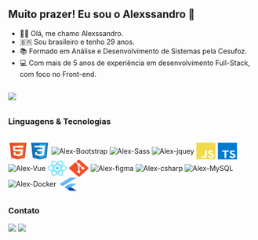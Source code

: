 ## Muito prazer! Eu sou o Alexssandro 🙋

- 👋🏻 Olá, me chamo Alexssandro.
- 🇧🇷 Sou brasileiro e tenho 29 anos.
- 📚 Formado em Análise e Desenvolvimento de Sistemas pela Cesufoz.
- 💻 Com mais de 5 anos de experiência em desenvolvimento Full-Stack, com foco no Front-end.

##

<div display="flex">
    <img height="210px" src="https://github-readme-stats.vercel.app/api/top-langs/?username=alexbbianchi&layout=compact&langs_count=12&title_color=ffffff&text_color=ffffff&bg_color=0d1117" />
</div>
    

##

  <h3>Linguagens & Tecnologias</h3>
   <div style="display: inline_block"><br>
    <img align="center" alt="Alex-HTML" height="35" width="40" src="https://raw.githubusercontent.com/devicons/devicon/master/icons/html5/html5-original.svg" />
    <img align="center" alt="Alex-CSS" height="35" width="40" src="https://raw.githubusercontent.com/devicons/devicon/master/icons/css3/css3-original.svg" />
    <img align="center" alt="Alex-Bootstrap" height="40" width="45" title="Bootstrap" src="https://cdn.jsdelivr.net/gh/devicons/devicon/icons/bootstrap/bootstrap-original.svg" />
    <img align="center" alt="Alex-Sass" height="40" width="40" src="https://cdn.jsdelivr.net/gh/devicons/devicon/icons/sass/sass-original.svg" />
    <img align="center" alt="Alex-jquey" height="40" width="40" src="https://cdn.jsdelivr.net/gh/devicons/devicon/icons/jquery/jquery-original.svg" />
    <!-- <img align="center" alt="Alex-gulp" height="40" width="40" src="https://raw.githubusercontent.com/devicons/devicon/master/icons/gulp/gulp-plain.svg"/>  -->
    <img align="center" alt="Alex-Js" height="35" width="40" src="https://raw.githubusercontent.com/devicons/devicon/master/icons/javascript/javascript-plain.svg">
    <img align="center" alt="Alex-Ts" height="35" width="40" src="https://raw.githubusercontent.com/devicons/devicon/master/icons/typescript/typescript-plain.svg" />
    <img align="center" alt="Alex-Vue" height="35" width="40" src="https://cdn.jsdelivr.net/gh/devicons/devicon/icons/vuejs/vuejs-original.svg" />
    <img align="center" alt="Alex-React" height="35" width="40" src="https://raw.githubusercontent.com/devicons/devicon/master/icons/react/react-original.svg" />
    <!-- <img align="center" alt="Alex-Redux" height="35" width="40" src="https://cdn.jsdelivr.net/gh/devicons/devicon/icons/redux/redux-original.svg" /> -->
    <!-- <img align="center" alt="Alex-Jest" height="30" width="40" src="https://cdn.jsdelivr.net/gh/devicons/devicon/icons/jest/jest-plain.svg"/> -->
    <img align="center" alt="Alex-git" height="35" width="40" src="https://raw.githubusercontent.com/devicons/devicon/master/icons/git/git-original.svg" />
    <img align="center" alt="Alex-figma" height="35" width="40" src="https://cdn.jsdelivr.net/gh/devicons/devicon/icons/figma/figma-original.svg" />
    <img align="center" alt="Alex-csharp" height="35" width="40" src="https://cdn.worldvectorlogo.com/logos/c--4.svg" />
    <!-- <img align="center" alt="Alex-Node" height="30" width="40" src="https://cdn.jsdelivr.net/gh/devicons/devicon/icons/nodejs/nodejs-plain.svg"/> -->
    <img align="center" alt="Alex-MySQL" height="30" width="40" src="https://cdn.jsdelivr.net/gh/devicons/devicon/icons/mysql/mysql-original.svg"/>
    <img align="center" alt="Alex-Docker" height="30" width="40" src="https://cdn.jsdelivr.net/gh/devicons/devicon/icons/docker/docker-plain.svg"/>
    <img align="center" alt="Alex-Docker" height="30" width="40" src="https://raw.githubusercontent.com/dnfield/flutter_svg/7d374d7107561cbd906d7c0ca26fef02cc01e7c8/example/assets/flutter_logo.svg">
    <!-- <img align="center" alt="Alex-Python" height="30" width="40" src="https://raw.githubusercontent.com/devicons/devicon/master/icons/python/python-original.svg"> -->
   </div>

##

 <div>
   <h3>Contato</h3>
   <a href = "mailto:alexbbianchi@gmail.com" target="_blank"><img src="https://img.shields.io/badge/-Gmail-%23333?style=for-the-badge&logo=gmail&logoColor=white"></a>
   <a href="https://www.linkedin.com/in/alexssandro-bianchi" target="_blank"><img src="https://img.shields.io/badge/-LinkedIn-%230077B5?style=for-the-badge&logo=linkedin&logoColor=white"></a> 
 </div>
